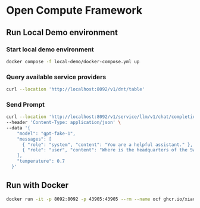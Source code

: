 # Open Compute Framework


## Run Local Demo environment

### Start local demo environment
```bash
docker compose -f local-demo/docker-compose.yml up
```
### Query available service providers
```bash
curl --location 'http://localhost:8092/v1/dnt/table'
```
### Send Prompt
```bash
curl --location 'http://localhost:8092/v1/service/llm/v1/chat/completions' \
--header 'Content-Type: application/json' \
--data '{
    "model": "gpt-fake-1",
    "messages": [
      { "role": "system", "content": "You are a helpful assistant." },
      { "role": "user", "content": "Where is the headquarters of the Swiss National Supercomputing Centre?" }
    ],
    "temperature": 0.7
  }'
```

## Run with Docker
```bash
docker run -it -p 8092:8092 -p 43905:43905 --rm --name ocf ghcr.io/xiaozheyao/ocf:dev start --mode standalone
```



